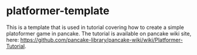 # platformer-template
This is a template that is used in tutorial covering how to create a simple platoformer game in pancake. The tutorial is available on pancake wiki site, here: https://github.com/pancake-library/pancake-wiki/wiki/Platformer-Tutorial.
